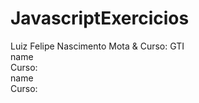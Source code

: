 # JavascriptExercicios
Luiz Felipe Nascimento Mota & Curso: GTI
<br>
name <br> Curso:
<br>
name <br> Curso:
